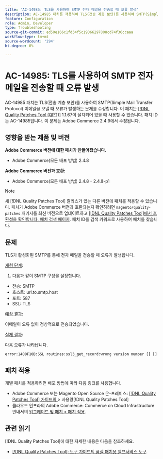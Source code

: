 ```yaml
---
title: 'AC-14985: TLS를 사용하여 SMTP 전자 메일을 전송할 때 오류 발생'
description: AC-14985 패치를 적용하여 TLS(전송 계층 보안)를 사용하여 SMTP(Simple Mail Transfer Protocol) 이메일을 보낼 때 오류가 발생하는 Adobe Commerce 문제를 수정합니다.
feature: Configuration
role: Admin, Developer
type: Troubleshooting
source-git-commit: ed50e166c1fd34f5c19066297008cd74f36ccaaa
workflow-type: tm+mt
source-wordcount: '294'
ht-degree: 0%

---
```



# AC-14985: TLS를 사용하여 SMTP 전자 메일을 전송할 때 오류 발생

AC-14985 패치는 TLS(전송 계층 보안)를 사용하여 SMTP(Simple Mail Transfer Protocol) 이메일을 보낼 때 오류가 발생하는 문제를 수정합니다. 이 패치는 [[!DNL Quality Patches Tool (QPT)]](/help/tools/quality-patches-tool/quality-patches-tool-to-self-serve-quality-patches.md) 1.1.67이 설치되어 있을 때 사용할 수 있습니다. 패치 ID는 AC-14985입니다. 이 문제는 Adobe Commerce 2.4.9에서 수정됩니다.

## 영향을 받는 제품 및 버전

**Adobe Commerce 버전에 대한 패치가 만들어졌습니다.**

* Adobe Commerce(모든 배포 방법) 2.4.8

**Adobe Commerce 버전과 호환:**

* Adobe Commerce(모든 배포 방법) 2.4.8 - 2.4.8-p1

>[!NOTE]
>
>새 [!DNL Quality Patches Tool] 릴리스가 있는 다른 버전에 패치를 적용할 수 있습니다. 패치가 Adobe Commerce 버전과 호환되는지 확인하려면 `magento/quality-patches` 패키지를 최신 버전으로 업데이트하고 [[!DNL Quality Patches Tool]에서 호환성을 확인합니다. 패치 검색 페이지](https://experienceleague.adobe.com/tools/commerce-quality-patches/index.html). 패치 ID를 검색 키워드로 사용하여 패치를 찾습니다.

## 문제

TLS가 활성화된 SMTP를 통해 전자 메일을 전송할 때 오류가 발생합니다.

<u>재현 단계</u>:

1. 다음과 같이 SMTP 구성을 설정합니다.
* 전송: SMTP
* 호스트: url.to.smtp.host
* 포트: 587
* SSL: TLS

<u>예상 결과</u>:

이메일이 오류 없이 정상적으로 전송되었습니다.

<u>실제 결과</u>:

다음 오류가 나타납니다.

```
error:1408F10B:SSL routines:ssl3_get_record:wrong version number [] []
```

## 패치 적용

개별 패치를 적용하려면 배포 방법에 따라 다음 링크를 사용합니다.

* Adobe Commerce 또는 Magento Open Source 온-프레미스: [[!DNL Quality Patches Tool]  가이드의 ](/help/tools/quality-patches-tool/usage.md)> 사용량[!DNL Quality Patches Tool]
* 클라우드 인프라의 Adobe Commerce: Commerce on Cloud Infrastructure 안내서의 [업그레이드 및 패치 > 패치 적용](https://experienceleague.adobe.com/docs/commerce-cloud-service/user-guide/develop/upgrade/apply-patches.html).

## 관련 읽기

[!DNL Quality Patches Tool]에 대한 자세한 내용은 다음을 참조하세요.

* [[!DNL Quality Patches Tool]: 도구 가이드의 품질 패치용 셀프서비스 도구](/help/tools/quality-patches-tool/quality-patches-tool-to-self-serve-quality-patches.md).
